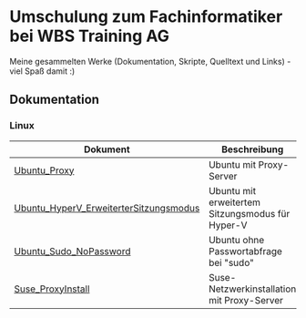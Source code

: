 # Umschulung zum Fachinformatiker bei WBS Training AG

Meine gesammelten Werke (Dokumentation, Skripte, Quelltext und Links) - viel Spaß damit :)

## Dokumentation

### Linux

| Dokument                                                                                   | Beschreibung                                     |
|--------------------------------------------------------------------------------------------|--------------------------------------------------|
| [Ubuntu_Proxy](./docs/Ubuntu_Proxy.md) | Ubuntu mit Proxy-Server |
| [Ubuntu_HyperV_ErweiterterSitzungsmodus](./docs/Ubuntu_HyperV_ErweiterterSitzungsmodus.md) | Ubuntu mit erweitertem Sitzungsmodus für Hyper-V |
| [Ubuntu_Sudo_NoPassword](./docs/Ubuntu_Sudo_NoPassword.md) | Ubuntu ohne Passwortabfrage bei "sudo" |
| [Suse_ProxyInstall](./docs/Suse_ProxyInstall.md) | Suse-Netzwerkinstallation mit Proxy-Server |
